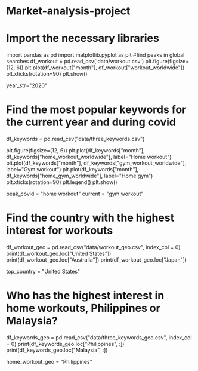 # Market-analysis-project
# Import the necessary libraries
import pandas as pd
import matplotlib.pyplot as plt
#find peaks in global searches
df_workout = pd.read_csv('data/workout.csv')
plt.figure(figsize=(12, 6))
plt.plot(df_workout["month"], df_workout["workout_worldwide"])
plt.xticks(rotation=90)
plt.show()

year_str="2020"


# Find the most popular keywords for the current year and during covid
df_keywords = pd.read_csv("data/three_keywords.csv")

plt.figure(figsize=(12, 6))
plt.plot(df_keywords["month"], df_keywords["home_workout_worldwide"], label="Home workout")
plt.plot(df_keywords["month"], df_keywords["gym_workout_worldwide"], label="Gym workout")
plt.plot(df_keywords["month"], df_keywords["home_gym_worldwide"], label="Home gym")
plt.xticks(rotation=90)
plt.legend()
plt.show()

peak_covid = "home workout"
current = "gym workout"

# Find the country with the highest interest for workouts
df_workout_geo = pd.read_csv("data/workout_geo.csv", index_col = 0)
print(df_workout_geo.loc["United States"])
print(df_workout_geo.loc["Australia"])
print(df_workout_geo.loc["Japan"])

top_country = "United States"

# Who has the highest interest in home workouts, Philippines or Malaysia?
df_keywords_geo = pd.read_csv("data/three_keywords_geo.csv", index_col = 0)
print(df_keywords_geo.loc["Philippines", :])
print(df_keywords_geo.loc["Malaysia", :])

home_workout_geo = "Philippines"
